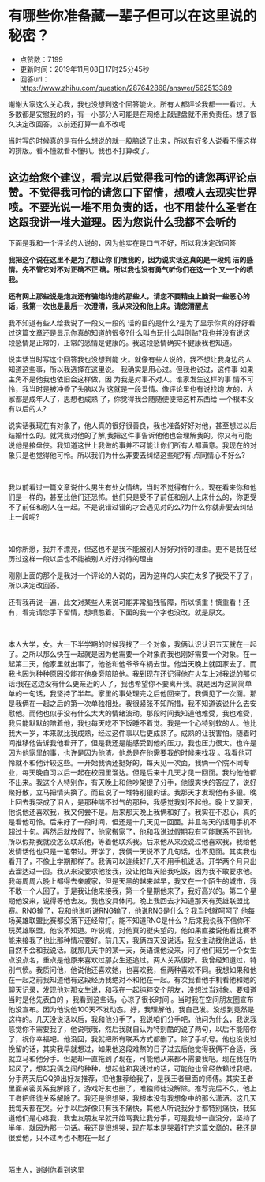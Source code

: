 # 有哪些你准备藏一辈子但可以在这里说的秘密？
- 点赞数：7199
- 更新时间：2019年11月08日17时25分45秒
- 回答url：https://www.zhihu.com/question/287642868/answer/562513389
<body>
 <p data-pid="eRNEXGNf">谢谢大家这么关心我，我也没想到这个回答能火。所有人都评论我都一一看过。大多数都是安慰我的的，有一小部分人可能是在网络上敲键盘就不用负责任。想了很久决定改回答，以前还打算一直不改呢</p>
 <p data-pid="kAvzw_iZ">当时写的时候真的是有什么想说的就一股脑说了出来，所以有好多人说看不懂这样的排版。看不懂就看不懂叭。我也不打算改了。</p>
 <h2><b>这边给您个建议，看完以后觉得我可怜的请您再评论点赞。不觉得我可怜的请您口下留情，想喷人去现实世界喷。不要光说一堆不用负责的话，也不用装什么圣者在这跟我讲一堆大道理。因为您说什么我都不会听的</b></h2>
 <p data-pid="w7O8VRcd">下面是我和一个评论的人说的，因为他实在是口气不好，所以我决定改回答</p>
 <p data-pid="lmPckV9p"><b>我把这个说在这里不是为了想让你 们喷我的，因为说实话这真的是一段纯 洁的感情。先不管它对不对正确不正 确。所以我也没有勇气听你们在这一个 又一个的喷我。</b></p>
 <p data-pid="MMppx5Ic"><b>还有网上那些说是炮友还有骗炮约炮的那些人，请您不要精虫上脑说一些恶心的话，我第一次也是最后一次澄清，我从来没和他上床。请您清醒点</b></p>
 <p data-pid="n_16O4mn">我不知道有些人给我说了一段又一段的 话的目的是什么?是为了显示你真的好好看过这篇文章还是显示你真的知道的很多?什么叫白玩什么叫倒贴?我也并没有说这段感情是正常的，正常的感情是健康的。我这段感情确实不健康我也知道。</p>
 <p data-pid="_WqqVP6W">说实话当时写这个回答我也没想到能 火。就像有些人说的，我不想让我身边的人 知道这些事，所以我选择在这里说。 我确实是用心过。但我也说过，这件事 如果主角不是他我也依旧会这样做，因 为我是对事不对人。谁家发生这样的事 情不可怜，我当时是被冲昏了头脑以为 这就是一段爱情。像评论里也有说找炮 友的，大家都是成年人了，思想也成熟 了，你觉得我会随随便便把这种东西给 一个根本没有以后的人?</p>
 <p data-pid="EU-msO-c">说实话我现在有对象了，他人真的很好很善良，我也准备好好对他，甚至想过以后结婚什么的。就凭我对他的了解,我把这件事告诉他他也会理解我的。你又有可能说他是接盘侠。我知道这世上我做的事并不可能让你们所有人都满意。我现在的对象只是也觉得他可怜。所以我们为什么非要去纠结这些呢?有.点同情心不好么?</p>
 <p class="ztext-empty-paragraph"><br></p>
 <p data-pid="HkUraTFT">我以前看过一篇文章说什么男生有处女情结，当时不觉得有什么。现在看来你和他们是一样的，甚至比他们还恐怖。他们只是受不了前任和别人上床什么的，你更受不了前任和别人在一起。不是说错过错的才会遇见对的么?为什么你就非要去纠结上一段呢?</p>
 <p class="ztext-empty-paragraph"><br></p>
 <p data-pid="et31XMAB">如你所愿，我并不漂亮，但这也不是我不能被别人好好对待的理由。更不是我在经历过这样一段以后也不能被别人好好对待的理由</p>
 <p data-pid="CE7A9t8r">刚刚上面的那个是我对一个评论的人说的，因为这样的人实在太多了我受不了了，所以决定改回答。</p>
 <p data-pid="yhHLsWj4">还有我再说一遍，此文对某些人来说可能非常脑残智障，所以慎重！慎重看！还有，看完请您手下留情，想喷憋着。下面的我一个字也没改，就是原文。</p>
 <p class="ztext-empty-paragraph"><br></p>
 <p data-pid="shKveSBw">本人大学，女。大一下半学期的时候我找了一个对象，我俩认识认识五天就在一起了。之所以那么快在一起就是因为他需要一个对象而我也刚好需要一个对象。在一起第二天，他家里就出事了，他爸和他爷爷车祸去世。他当天晚上就回家去了。而我也因为种种原因没能在他身旁陪陪他。我到现在还记得他在火车上对我说的那句话:我在这边没有什么更亲近的人了，我也希望你不要离开我。就是因为这简简单单的一句话，我坚持了半年。家里的事处理完之后他回来了。我俩见了一次面。那是我俩在一起之后的第一次单独相处。我很紧张不知所措，我不知道该说什么去安慰他。而他也似乎没有什么太大的情绪波动。那段时间我知道他难受，我也难受，我只能默默的陪着他，我也每天吃不下饭睡不着觉。我是一个心特别软的人。他比我大一岁，本来就比我成熟，经过这件事以后更成熟了。成熟的让我害怕。随着时间推移他告诉我他看开了，但是我还是能感受到他的压力，我也压力很大。也许是因为他家里的事，也许是因为他渣。他总是在他需要我的时候来找我 。我看他可怜就不和他计较这些。一开始我俩还挺好的，每天见一次面，我俩一个院不同专业，每天晚自习以后一起在校园里溜达。但是后来十几天才见一回面。我约他他都不出来。我这个人特别作，有天晚上和他吵架提了分手，他很爽快的答应了，说好聚好散，立马把情头换了。而且说了一堆特别狠的话。我那天才发现他有多狠。晚上回去我哭成了泪人，是那种喘不过气的那种，我感觉我对不起他。晚上又聊天，他说他还喜欢我，我又何尝不是。后来那天晚上我俩和好了。我实在不忍心，真的是看他可怜。后来好了一段时间，但还是十几天见一回面。并且每天的话用手机不超过十句。再然后就放假了，他家搬家了，他和我说过假期我有可能联系不到他。所以假期我就没怎么联系他，等着他联系我。后来他从来没说过他喜欢我，我给他发情话他也只是一笔带过。开学了，我俩一天说不了几句话，也不见面。其实我也看开了，不像上学期那样了。我俩可以连续好几天不用手机说话。开学两个月只出去溜达过一回。我从来没要求他接我，没让他每天陪我吃饭，因为我不敢要求他。我每周周六晚上都得去亲戚家，但是天黑的越来越早，我又在一个陌生的城市，我不敢一个人回了。于是我让他来接我，第一个星期他来了，我好高兴的。第二个星期他没来，说得等他舍友。我也没具体问。晚上我回去才知道那天有英雄联盟比赛。RNG输了，我和他说听说RNG输了，他说RNG是什么？我当时就呵呵了 他每场英雄联盟比赛都没落下还经常打。能不知道RNG是什么？后来我说我不信你不玩英雄联盟，他说不知道。咋说呢，对他真的挺失望的，他如果直接说他看比赛不能来接我了也比那种情况要好。前几天，我俩四天没说话，我没主动找他说话，他自然不会和我说话。就那几天中的某一天，英语课他没来，问了他们班另一个女生点没点名，重点是他原来喜欢过那女生还追过。两人关系很好。我曾经知道过，特别气愤。我质问他，他说他还喜欢她，也喜欢我，但两种喜欢不同。我想如果和他在一起之前我知道他有这段经历我绝对不和他在一起。有次我看他手机看他和她的聊天记录，发现他对那女生说，和我在一起纯粹交个朋友，没想过当对象。要知道当时是他先表白的 ，我看到这些话，心凉了很长时间 。当时我在空间朋友圈宣布 他没宣布。因为他说他100天不发动态。好，我理解他，我自己发。没想到竟然是这样的。几天没说话以后，我和他分手了，我说咱们分手吧，他问为什么，我说我感觉你不需要我了，他说哦哦，然后我就自认为特别酷的说了两句，以后不能陪你了，祝你幸福吧。他没回，我就把所有联系方式都删了。除了手机号。他也没说过挽留的话，其实我早就想过，如果他这段难熬的日子过去后他觉得我俩不合适，我就立马和他分手。但是却一直拖到了现在，可能他从来都不需要我吧。现在我在听起风了，想起我俩之间的种种，想起他和我说过的话，可能他也曾经依赖过我吧。分手两天后QQ弹出好友推荐，把他推荐给我了，是我王者里面的师傅。其实王者里面亲密关系我解除了，游戏好友也删了，唯独师徒没解除。推荐完后不久，他上王者把师徒关系解除了。我还是很想哭，我根本没有我想象中的那么潇洒。这几天我每天都在哭。分手以后好像只有我不痛快，其他人听说我分手都特别痛快，我知道他们是心疼我，我舍友朋友早就开始骂我让我分手，可是我却一直没分，坚持了半年，就因为那一句话。我还是很想哭，现在基本是哭着打完这篇文章的，我还是很爱他，只不过再也不想在一起了</p>
 <p class="ztext-empty-paragraph"><br></p>
 <p data-pid="21Hl-F6P">陌生人，谢谢你看到这里</p>
</body>